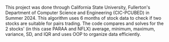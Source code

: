 This project was done through California State University, Fullerton's Department of Computer Science and Engineering (CIC-PCUBED) in Summer 2024. This algorithm uses 6 months of stock data to check if two stocks are suitable for pairs trading.
The code compares and solves for the 2 stocks' (in this case PARAA and NFLX) average, minimum, maximum, variance, SD, and IQR and uses OOP to organize data efficiently. 
